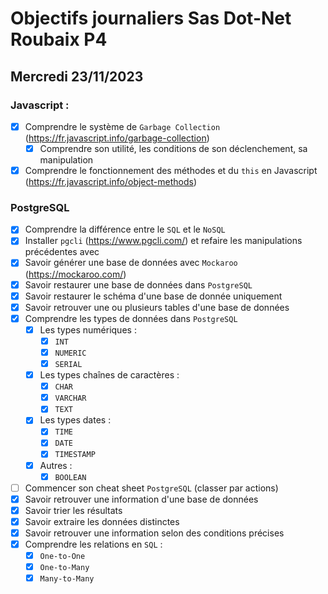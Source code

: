 # Objectifs journaliers Sas Dot-Net Roubaix P4

## Mercredi 23/11/2023

### Javascript :

- [x] Comprendre le système de `Garbage Collection` (https://fr.javascript.info/garbage-collection)
  - [x] Comprendre son utilité, les conditions de son déclenchement, sa manipulation
- [x] Comprendre le fonctionnement des méthodes et du `this` en Javascript (https://fr.javascript.info/object-methods)

### PostgreSQL

- [x] Comprendre la différence entre le `SQL` et le `NoSQL`
- [x] Installer `pgcli` (https://www.pgcli.com/) et refaire les manipulations précédentes avec
- [x] Savoir générer une base de données avec `Mockaroo` (https://mockaroo.com/)
- [x] Savoir restaurer une base de données dans `PostgreSQL`
- [x] Savoir restaurer le schéma d'une base de donnée uniquement
- [x] Savoir retrouver une ou plusieurs tables d'une base de données
- [x] Comprendre les types de données dans `PostgreSQL`
  - [x] Les types numériques :
    - [x] `INT`
    - [x] `NUMERIC`
    - [x] `SERIAL`
  - [x] Les types chaînes de caractères :
    - [x] `CHAR`
    - [x] `VARCHAR`
    - [x] `TEXT`
  - [x] Les types dates :
    - [x] `TIME`
    - [x] `DATE`
    - [x] `TIMESTAMP`
  - [x] Autres :
    - [x] `BOOLEAN`
- [ ] Commencer son cheat sheet `PostgreSQL` (classer par actions)
- [x] Savoir retrouver une information d'une base de données
- [x] Savoir trier les résultats
- [x] Savoir extraire les données distinctes
- [x] Savoir retrouver une information selon des conditions précises
- [x] Comprendre les relations en `SQL` :
  - [x] `One-to-One`
  - [x] `One-to-Many`
  - [x] `Many-to-Many`
